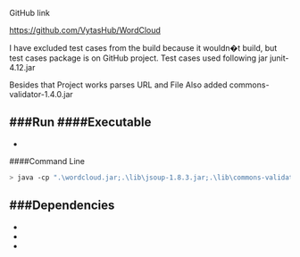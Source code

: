 GitHub link

https://github.com/VytasHub/WordCloud

I have excluded test cases from the build because it wouldn�t build, but test cases package is on GitHub project.
Test cases used following jar junit-4.12.jar

Besides that Project works parses URL and File
Also added commons-validator-1.4.0.jar

###Run
####Executable
-  
-

####Command Line
```bash
> java -cp ".\wordcloud.jar;.\lib\jsoup-1.8.3.jar;.\lib\commons-validator-1.4.0.jar;.\lib\junit-4.12;C:\plugins\org.hamcrest.core_1.3.0.v201303031735.jar;.\lib\org.eclipse.jdt.junit4.runtime_1.1.500.v20150423-0747.jar" ie.gmit.sw.Runner
```



###Dependencies
-
-
-
-
